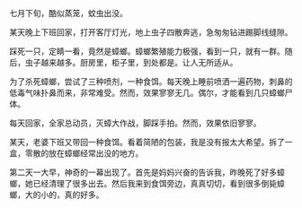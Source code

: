 七月下旬，酷似蒸笼，蚊虫出没。

某天晚上下班回家，打开客厅灯光，地上虫子四散奔逃，急匆匆钻进踢脚线缝隙。

踩死一只，定睛一看，竟然是蟑螂。蟑螂繁殖能力极强，看到一只，就有一群。随后，虫子越来越多。厨房里，柜子里，到处都是。让人无所适从。

为了杀死蟑螂，尝试了三种喷剂，一种食饵。每天晚上睡前喷洒一遍药物，刺鼻的低毒气味扑鼻而来，非常难受。然而，效果寥寥无几。偶尔，才能看到几只蟑螂尸体。

每天回家，全家总动员，灭蟑大作战，脚踩手拍。然而，效果依旧寥寥。

某天，老婆下班又带回一种食饵。看着简陋的包装，我是没有报太大希望。拆了一盒，零散的放在蟑螂经常出没的地方。

第二天一大早，神奇的一幕出现了。首先是妈妈兴奋的告诉我，昨晚死了好多蟑螂，她已经清理了很多出去。然后我来到食饵旁边，真真切切，看到很多倒毙蟑螂，大的小的，真的好多。






